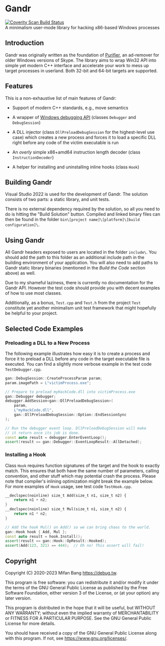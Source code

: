 # Gandr

[![Coverity Scan Build Status](https://scan.coverity.com/projects/29260/badge.svg)](https://scan.coverity.com/projects/mifanbang-gandr)
<br>A minimalism user-mode library for hacking x86-based Windows processes

## Introduction

Gandr was originally written as the foundation of [Purifier](https://github.com/mifanbang/Purifier), an ad-remover for older Windows versions of Skype. The library aims to wrap Win32 API into simple yet modern C++ interface and accelerate your work to mess up target processes in userland. Both 32-bit and 64-bit targets are supported.

## Features

This is a non-exhaustive list of main features of Gandr:

- Support of modern C++ standards, e.g., move semantics

- A wrapper of [Windows debugging API](https://docs.microsoft.com/en-us/windows/win32/debug/debugging-functions) (classes `Debugger` and `DebugSession`)

- A DLL injector (class `DllPreloadDebugSession` for the highest-level use case) which creates a new process and forces it to load a specific DLL right before any code of the victim executable is run

- An *overly* simple x86+amd64 instruction length decoder (class `InstructionDecoder`)

- A helper for installing and uninstalling inline hooks (class `Hook`)

## Building Gandr

Visual Studio 2022 is used for the development of Gandr. The solution consists of two parts: a static library, and unit tests.

There is no external dependency required by the solution, so all you need to do is hitting the "Build Solution" button. Compiled and linked binary files can then be found in the folder `bin\[project name]\[platform]\[build configuration]\`.

## Using Gandr

All Gandr headers exposed to users are located in the folder `include\`. You should add the path to this folder as an additional include path in the building environment of your application. You will also need to add paths to Gandr static library binaries (mentioned in the *Build the Code* section above) as well.

Due to my shameful laziness, there is currently no documentation for the Gandr API. However the test code should provide you with decent examples of how to use most classes.

Additionally, as a bonus, `Test.cpp` and `Test.h` from the project `Test` constitute yet another minimalism unit test framework that might hopefully be helpful to your project.

## Selected Code Examples

### Preloading a DLL to a New Process

The following example illustrates how easy it is to create a process and force it to preload a DLL before any code in the target executable file is executed. You can find a slightly more verbose example in the test code `TestDebugger.cpp`.

```cpp
gan::DebugSession::CreateProcessParam param;
param.imagePath = L"victimProcess.exe";

// Prepare to preload myHackCode.dll into victimProcess.exe
gan::Debugger debugger;
debugger.AddSession<gan::DllPreloadDebugSession>(
    param,
    L"myHackCode.dll",
    gan::DllPreloadDebugSession::Option::EndSessionSync
);

// Run the debugger event loop. DllPreloadDebugSession will make
// it return once its job is done.
const auto result = debugger.EnterEventLoop();
assert(result == gan::Debugger::EventLoopResult::AllDetached);
```

### Installing a Hook

Class `Hook` requires function signatures of the target and the hook to exactly match. This ensures that both have the same number of parameters, calling convention, and other stuff which may potential crash the process. Please note that compiler's inlining optimization might break the example below. For more examples of `Hook` usage, see test code `TestHook.cpp`.

```cpp
__declspec(noinline) size_t Add(size_t n1, size_t n2) {
    return n1 + n2;
}
__declspec(noinline) size_t Mul(size_t n1, size_t n2) {
    return n1 * n2;
}

// Add the hook Mul() on Add() so we can bring chaos to the world.
gan::Hook hook { Add, Mul };
const auto result = hook.Install();
assert(result == gan::Hook::OpResult::Hooked);
assert(Add(123, 321) == 444);  // Oh no! This assert will fail!
```

## Copyright

Copyright (C) 2020-2023 Mifan Bang <https://debug.tw>.

This program is free software: you can redistribute it and/or modify it under the terms of the GNU General Public License as published by the Free Software Foundation, either version 3 of the License, or (at your option) any later version.

This program is distributed in the hope that it will be useful, but WITHOUT ANY WARRANTY; without even the implied warranty of MERCHANTABILITY or FITNESS FOR A PARTICULAR PURPOSE.  See the GNU General Public License for more details.

You should have received a copy of the GNU General Public License along with this program.  If not, see <https://www.gnu.org/licenses/>.

